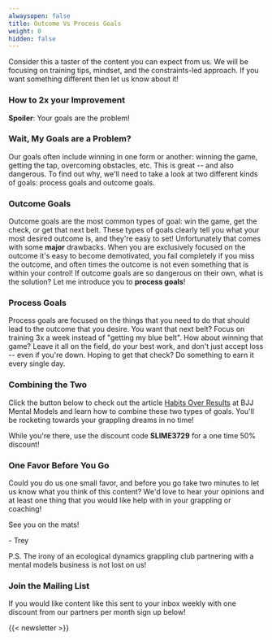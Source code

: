 ```yaml
---
alwaysopen: false
title: Outcome Vs Process Goals
weight: 0
hidden: false
---
```

Consider this a taster of the content you can expect from us. We will be focusing on training tips, mindset, and the constraints-led approach. If you want something different then let us know about it!

### How to 2x your Improvement
**Spoiler**: Your goals are the problem!

### Wait, My Goals are a Problem?
Our goals often include winning in one form or another: winning the game, getting the tap, overcoming obstacles, etc. This is great -- and also dangerous. To find out why, we'll need to take a look at two different kinds of goals: process goals and outcome goals.

### Outcome Goals
Outcome goals are the most common types of goal: win the game, get the check, or get that next belt. These types of goals clearly tell you what your most desired outcome is, and they're easy to set! Unfortunately that comes with some **major** drawbacks. When you are exclusively focused on the outcome it's easy to become demotivated, you fail completely if you miss the outcome, and often times the outcome is not even something that is within your control!
If outcome goals are so dangerous on their own, what is the solution? Let me introduce you to **process goals**!

### Process Goals
Process goals are focused on the things that you need to do that should lead to the outcome that you desire. You want that next belt? Focus on training 3x a week instead of "getting my blue belt". How about winning that game? Leave it all on the field, do your best work, and don't just accept loss -- even if you're down. Hoping to get that check? Do something to earn it every single day.

### Combining the Two
Click the button below to check out the article [Habits Over Results](https://www.bjjmentalmodels.com/habits-over-results/) at BJJ Mental Models and learn how to combine these two types of goals. You'll be rocketing towards your grappling dreams in no time!

While you're there, use the discount code **SLIME3729** for a one time 50% discount!

### One Favor Before You Go
Could you do us one small favor, and before you go take two minutes to let us know what you think of this content? We'd love to hear your opinions and at least one thing that you would like help with in your grappling or coaching!

See you on the mats!

\- Trey

P.S. The irony of an ecological dynamics grappling club partnering with a mental models business is not lost on us!

### Join the Mailing List

If you would like content like this sent to your inbox weekly with one discount from our partners per month sign up below!

{{< newsletter >}}